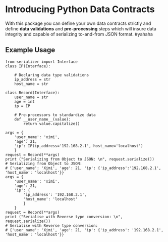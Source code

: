 # Introducing Python Data Contracts

With this package you can define your own data contracts strictly and define **data validations** and **pre-processing** steps which will insure data integrity and capable of serializing to-and-from JSON format. 
#yahaha
## Example Usage 
    from serializer import Interface
    class IP(Interface):

        # Declaring data type validations
        ip_address = str
        host_name = str

    class Record(Interface):
        user_name = str
        age = int
        ip = IP

        # Pre-processors to standardize data
        def __user_name__(value):
            return value.capitalize()
            
    args = {
        'user_name': 'ximi', 
        'age': 21, 
        'ip': IP(ip_address='192.168.2.1', host_name='localhost')
        }
    request = Record(**args)
    print ("Serializing from Object to JSON: \n", request.serialize())
    # Serializing from Object to JSON:  
    # {'user_name': 'Ximi', 'age': 21, 'ip': {'ip_address':'192.168.2.1', 'host_name': 'localhost'}}
    args = {
        'user_name': 'ximi', 
        'age': 21, 
        'ip': {
            'ip_address': '192.168.2.1',
            'host_name': 'localhost'
            }
        }
    request = Record(**args)
    print ("Serialise with Reverse type conversion: \n", request.serialize())
    # Serialise with Reverse type conversion: 
    # {'user_name': 'Ximi', 'age': 21, 'ip': {'ip_address': '192.168.2.1', 'host_name': 'localhost'}}


